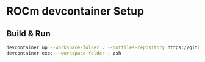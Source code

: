 # ROCm devcontainer Setup

## Build & Run

```sh
devcontainer up --workspace-folder . --dotfiles-repository https://github.com/WesleyCh3n/dotfiles --dotfiles-install-command setup-debian
devcontainer exec --workspace-folder . zsh
```
